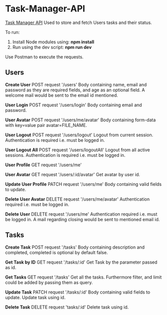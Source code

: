 # Task-Manager-API

[Task Manager API](shadow-task-manager.herokuapp.com)
Used to store and fetch Users tasks and their status.

To run:
1. Install Node modules using: **npm install**
2. Run using the dev script: **npm run dev**
   
Use Postman to execute the requests.   

## Users
   
**Create User**
POST request '/users'
  Body containing name, email and password as they are required fields, and age as an optional field.
  A welcome mail would be sent to the email id mentioned.
  
**User Login**
POST request '/users/login'
  Body containing email and password.
  
**User Avatar**
POST request '/users/me/avatar'
  Body containing form-data with key=value pair avatar=FILE_NAME.
  
**User Logout**
POST request '/users/logout'
  Logout from current session.
  Authentication is required i.e. must be logged in.
  
**User Logout All**
POST request '/users/logoutAll'
  Logout from all active sessions.
  Authentication is required i.e. must be logged in.
  
**User Profile**
GET request '/users/me'

**User Avatar**
GET request '/users/:id/avatar'
  Get avatar by user id.
  
**Update User Profile**
PATCH request '/users/me'
  Body containing valid fields to update.
  
**Delete User Avatar**
DELETE request '/users/me/avatar'
  Authentication required i.e. must be logged in.
  
**Delete User**
DELETE request '/users/me'
  Authentication required i.e. must be logged in.
  A mail regarding closing would be sent to mentioned email id.
  
## Tasks

**Create Task**
POST request '/tasks'
  Body containing description and completed, completed is optional by default false.

**Get Task by ID**
GET request '/tasks/:id'
  Get Task by the parameter passed as id.
  
**Get Tasks**
GET request '/tasks'
  Get all the tasks.
  Furthermore filter, and limit could be added by passing them as query.
  
**Update Task**
PATCH request '/tasks/:id'
  Body containing valid fields to update.
  Update task using id.
  
**Delete Task**
DELETE request 'tasks/:id'
  Delete task using id.
